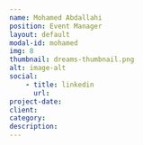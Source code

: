 ```yaml
---
name: Mohamed Abdallahi
position: Event Manager
layout: default
modal-id: mohamed
img: 8
thumbnail: dreams-thumbnail.png
alt: image-alt
social:
    - title: linkedin
      url: 
project-date:
client:
category:
description: 
---
```

